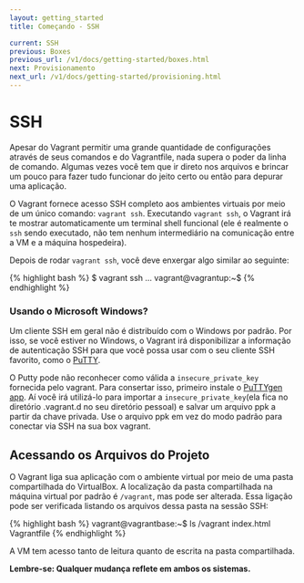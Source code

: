 ```yaml
---
layout: getting_started
title: Começando - SSH

current: SSH
previous: Boxes
previous_url: /v1/docs/getting-started/boxes.html
next: Provisionamento
next_url: /v1/docs/getting-started/provisioning.html
---
```

# SSH

Apesar do Vagrant permitir uma grande quantidade de configurações através de
seus comandos e do Vagrantfile, nada supera o poder da linha de comando.
Algumas vezes você tem que ir direto nos arquivos e brincar um pouco para
fazer tudo funcionar do jeito certo ou então para depurar uma aplicação.

O Vagrant fornece acesso SSH completo aos ambientes virtuais por meio de um
único comando: `vagrant ssh`. Executando `vagrant ssh`, o Vagrant irá te
mostrar automaticamente um terminal shell funcional (ele é realmente o `ssh`
sendo executado, não tem nenhum intermediário na comunicação entre a VM e a
máquina hospedeira).

Depois de rodar `vagrant ssh`, você deve enxergar algo similar ao seguinte:

{% highlight bash %}
$ vagrant ssh
...
vagrant@vagrantup:~$
{% endhighlight %}

<div class="alert alert-block alert-notice">
  <h3>Usando o Microsoft Windows?</h3>
  <p>
    Um cliente SSH em geral não é distribuído com o Windows por padrão. Por
    isso, se você estiver no Windows, o Vagrant irá disponibilizar a
    informação de autenticação SSH para que você possa usar com o seu cliente
    SSH favorito, como o
    <a href="http://www.chiark.greenend.org.uk/~sgtatham/putty/">PuTTY</a>.
  </p>
  <p>
    O Putty pode não reconhecer como válida a <code>insecure_private_key</code>
    fornecida pelo vagrant. Para consertar isso, primeiro instale o
    <a href="http://www.chiark.greenend.org.uk/~sgtatham/putty/download.html">
    PuTTYgen app</a>. Aí você irá utilizá-lo para importar a 
    <code>insecure_private_key</code>(ela fica no diretório .vagrant.d no seu
    diretório pessoal) e salvar um arquivo ppk a partir da chave privada. Use
    o arquivo ppk em vez do modo padrão para conectar via SSH na sua box
    vagrant.
  </p>
</div>

## Acessando os Arquivos do Projeto

O Vagrant liga sua aplicação com o ambiente virtual por meio de uma pasta
compartilhada do VirtualBox. A localização da pasta compartilhada na máquina
virtual por padrão é `/vagrant`, mas pode ser alterada. Essa ligação pode ser
verificada listando os arquivos dessa pasta na sessão SSH:

{% highlight bash %}
vagrant@vagrantbase:~$ ls /vagrant
index.html Vagrantfile
{% endhighlight %}

A VM tem acesso tanto de leitura quanto de escrita na pasta compartilhada.

**Lembre-se: Qualquer mudança reflete em ambos os sistemas.**
